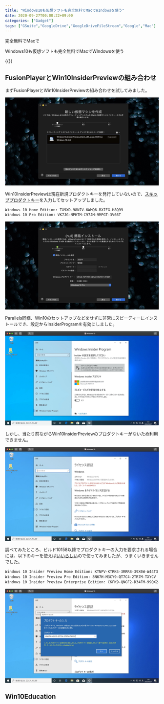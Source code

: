 ```yaml
---
title: "Windows10も仮想ソフトも完全無料でMacでWIndowsを使う"
date: 2020-09-27T00:00:22+09:00
categories: ["Gadget"]
tags: ["GSuite","GoogleDrive","GoogleDriveFileStream","Google","Mac"]
---
```


完全無料でMacで

Windows10も仮想ソフトも完全無料でMacでWIndowsを使う

{{<ad>}}

## FusionPlayerとWin10InsiderPreviewの組み合わせ

まずFusionPlayerとWin10InsiderPreviewの組み合わせを試してみました。

![](../../../images/mac-allfree-win10-1.jpg)

Win10InsiderPreviewは現在新規プロダクトキーを発行していないので、[スキッププロダクトキー](https://answers.microsoft.com/ja-jp/insider/forum/insider_wintp-insider_install/windows-10-insider-preview/86173780-0ffc-4d68-b827-f041e29a2927)を入力してセットアップしました。

```html
Windows 10 Home Edition: TX9XD-98N7V-6WMQ6-BX7FG-H8Q99
Windows 10 Pro Edition: VK7JG-NPHTM-C97JM-9MPGT-3V66T
```

![](../../../images/mac-allfree-win10-2.jpg)

Parallels同様、Win10のセットアップなどをせずに非常にスピーディーにインストールでき、設定からInsiderProgramを有効にしました。

![](../../../images/mac-allfree-win10-3.jpg)

しかし、当たり前ながらWin10InsiderPreviewのプロダクトキーがないため利用できません。

![](../../../images/mac-allfree-win10-4.jpg)

調べてみたところ、ビルド10158以降でプロダクトキーの入力を要求される場合には、以下のキーを使えば[いいらしい](https://answers.microsoft.com/ja-jp/insider/forum/insider_wintp-insider_install-insiderplat_pc/windows-10-insider-preview-build-10158/cc273bcc-09d4-4281-bb6a-4b9a0410a5a4)ので使ってみましたが、うまくいきませんでした。

```html
Windows 10 Insider Preview Home Edition: KTNPV-KTRK4-3RRR8-39X6W-W44T3
Windows 10 Insider Preview Pro Edition: 8N67H-M3CY9-QT7C4-2TR7M-TXYCV
Windows 10 Insider Preview Enterprise Edition: CKFK9-QNGF2-D34FM-99QX2-8XC4K
```

![mac-allfree-win10-5](../../../images/mac-allfree-win10-5.jpg)



## Win10Education

